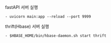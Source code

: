 fastAPI 서버 실행

    - uvicorn main:app --reload --port 9999

thrift(Hbase) 서버 실행

    - $HBASE_HOME/bin/hbase-daemon.sh start thrift
